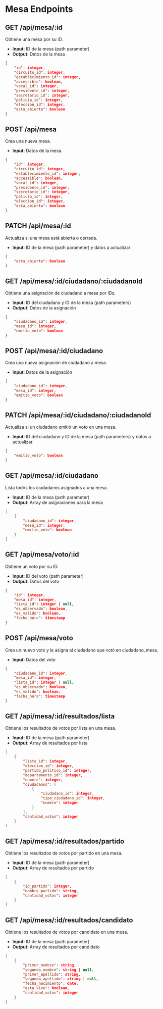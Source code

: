 # Mesa Endpoints

## GET /api/mesa/:id
Obtiene una mesa por su ID.
- **Input**: ID de la mesa (path parameter)
- **Output**: Datos de la mesa
```json
{
    "id": integer,
    "circuito_id": integer,
    "establecimiento_id": integer,
    "accessible": boolean,
    "vocal_id": integer,
    "presidente_id": integer,
    "secretario_id": integer,
    "policia_id": integer,
    "eleccion_id": integer,
    "esta_abierta": boolean
}
```

## POST /api/mesa
Crea una nueva mesa.
- **Input**: Datos de la mesa
```json
{
    "id": integer,
    "circuito_id": integer,
    "establecimiento_id": integer,
    "accessible": boolean,
    "vocal_id": integer,
    "presidente_id": integer,
    "secretario_id": integer,
    "policia_id": integer,
    "eleccion_id": integer,
    "esta_abierta": boolean
}
```

## PATCH /api/mesa/:id
Actualiza si una mesa está abierta o cerrada.
- **Input**: ID de la mesa (path parameter) y datos a actualizar
```json
{
    "esta_abierta": boolean
}
```

## GET /api/mesa/:id/ciudadano/:ciudadanoId
Obtiene una asignación de ciudadano a mesa por IDs.
- **Input**: ID del ciudadano y ID de la mesa (path parameters)
- **Output**: Datos de la asignación
```json
{
    "ciudadano_id": integer,
    "mesa_id": integer,
    "emitio_voto": boolean
}
```

## POST /api/mesa/:id/ciudadano
Crea una nueva asignación de ciudadano a mesa.
- **Input**: Datos de la asignación
```json
{
    "ciudadano_id": integer,
    "mesa_id": integer,
    "emitio_voto": boolean
}
```

## PATCH /api/mesa/:id/ciudadano/:ciudadanoId
Actualiza si un ciudadano emitió un voto en una mesa.
- **Input**: ID del ciudadano y ID de la mesa (path parameters) y datos a actualizar
```json
{
    "emitio_voto": boolean
}
```

## GET /api/mesa/:id/ciudadano
Lista todos los ciudadanos asignados a una mesa.
- **Input**: ID de la mesa (path parameter)
- **Output**: Array de asignaciones para la mesa
```json
[
    {
        "ciudadano_id": integer,
        "mesa_id": integer,
        "emitio_voto": boolean
    }
]
```

## GET /api/mesa/voto/:id
Obtiene un voto por su ID.
- **Input**: ID del voto (path parameter)
- **Output**: Datos del voto
```json
{
    "id": integer,
    "mesa_id": integer,
    "lista_id": integer | null,
    "es_observado": boolean,
    "es_valido": boolean,
    "fecha_hora": timestamp
}
```

## POST /api/mesa/voto
Crea un nuevo voto y le asigna al ciudadano que votó en ciudadano_mesa.
- **Input**: Datos del voto
```json
{
    "ciudadano_id": integer,
    "mesa_id": integer,
    "lista_id": integer | null,
    "es_observado": boolean,
    "es_valido": boolean,
    "fecha_hora": timestamp
}
```

## GET /api/mesa/:id/resultados/lista
Obtiene los resultados de votos por lista en una mesa.
- **Input**: ID de la mesa (path parameter)
- **Output**: Array de resultados por lista
```json
[
    {
        "lista_id": integer,
        "eleccion_id": integer,
        "partido_politico_id": integer,
        "departamento_id": integer,
        "numero": integer,
        "ciudadanos": [
            {
                "ciudadano_id": integer,
                "tipo_ciudadano_id": integer,
                "numero": integer
            }
        ],
        "cantidad_votos": integer
    }
]
```

## GET /api/mesa/:id/resultados/partido
Obtiene los resultados de votos por partido en una mesa.
- **Input**: ID de la mesa (path parameter)
- **Output**: Array de resultados por partido
```json
[
    {
        "id_partido": integer,
        "nombre_partido": string,
        "cantidad_votos": integer
    }
]
```

## GET /api/mesa/:id/resultados/candidato
Obtiene los resultados de votos por candidato en una mesa.
- **Input**: ID de la mesa (path parameter)
- **Output**: Array de resultados por candidato
```json
[
    {
        "primer_nombre": string,
        "segundo_nombre": string | null,
        "primer_apellido": string,
        "segundo_apellido": string | null,
        "fecha_nacimiento": date,
        "esta_vivo": boolean,
        "cantidad_votos": integer
    }
]
```